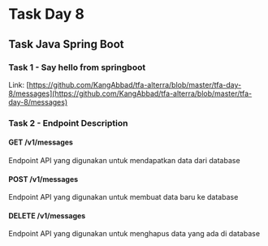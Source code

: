 # Task Day 8

## Task Java Spring Boot

### Task 1 - Say hello from springboot

Link: [https://github.com/KangAbbad/tfa-alterra/blob/master/tfa-day-8/messages](https://github.com/KangAbbad/tfa-alterra/blob/master/tfa-day-8/messages)

### Task 2 - Endpoint Description

#### GET /v1/messages

Endpoint API yang digunakan untuk mendapatkan data dari database

#### POST /v1/messages

Endpoint API yang digunakan untuk membuat data baru ke database

#### DELETE /v1/messages

Endpoint API yang digunakan untuk menghapus data yang ada di database
